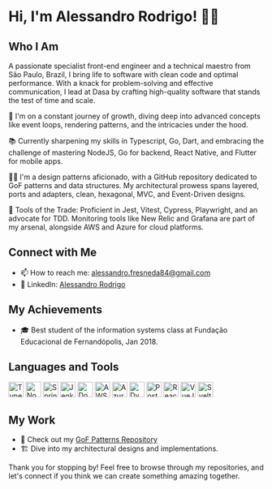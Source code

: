 # Hi, I'm Alessandro Rodrigo! 👨‍💻

## Who I Am
A passionate specialist front-end engineer and a technical maestro from São Paulo, Brazil, I bring life to software with clean code and optimal performance. With a knack for problem-solving and effective communication, I lead at Dasa by crafting high-quality software that stands the test of time and scale.

🚀 I'm on a constant journey of growth, diving deep into advanced concepts like event loops, rendering patterns, and the intricacies under the hood.

📚 Currently sharpening my skills in Typescript, Go, Dart, and embracing the challenge of mastering NodeJS, Go for backend, React Native, and Flutter for mobile apps.

👨‍🔬 I'm a design patterns aficionado, with a GitHub repository dedicated to GoF patterns and data structures. My architectural prowess spans layered, ports and adapters, clean, hexagonal, MVC, and Event-Driven designs.

🔧 Tools of the Trade: Proficient in Jest, Vitest, Cypress, Playwright, and an advocate for TDD. Monitoring tools like New Relic and Grafana are part of my arsenal, alongside AWS and Azure for cloud platforms.

## Connect with Me
- 📫 How to reach me: [alessandro.fresneda84@gmail.com](mailto:alessandro.fresneda84@gmail.com)
- 🔗 LinkedIn: [Alessandro Rodrigo](https://www.linkedin.com/in/alessandro-rodrigo-fresneda-perez-junior)

## My Achievements
- 🎓 Best student of the information systems class at Fundação Educacional de Fernandópolis, Jan 2018.

## Languages and Tools
<!-- Icons for languages and tools -->
<div>
  <img src="https://cdn.simpleicons.org/typescript.svg/#fff" alt="Typescript" width="30" height="30"/>
  <img src="https://cdn.simpleicons.org/nodedotjs.svg/#fff" alt="NodeJS" width="30" height="30"/>
  <img src="https://cdn.simpleicons.org/spring.svg/#fff" alt="Spring" width="30" height="30"/>
  <img src="https://cdn.simpleicons.org/jenkins.svg/#fff" alt="Jenkins" width="30" height="30"/>
  <img src="https://cdn.simpleicons.org/docker.svg/#fff" alt="Docker" width="30" height="30"/>
  <img src="https://cdn.simpleicons.org/amazonaws.svg/#fff" alt="AWS" width="30" height="30"/>
  <img src="https://cdn.simpleicons.org/azuredevops.svg/#fff" alt="Azure Devops" width="30" height="30"/>
  <img src="https://cdn.simpleicons.org/dynatrace.svg/#fff" alt="Dynatrace" width="30" height="30"/>
  <img src="https://cdn.simpleicons.org/postgresql.svg/#fff" alt="PostgreSQL" width="30" height="30"/>
  <img src="https://cdn.simpleicons.org/react.svg/#fff" alt="React" width="30" height="30"/>
  <img src="https://cdn.simpleicons.org/vuedotjs.svg/#fff" alt="VueJS" width="30" height="30"/>
  <img src="https://cdn.simpleicons.org/svelte.svg/#fff" alt="Svelte" width="30" height="30"/>  
</div>


## My Work
- 🧩 Check out my [GoF Patterns Repository]((https://github.com/AlessandroRodrigo/design-patterns))
- 🏗️ Dive into my architectural designs and implementations.

Thank you for stopping by! Feel free to browse through my repositories, and let's connect if you think we can create something amazing together.

